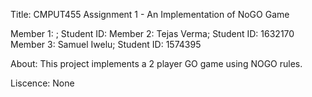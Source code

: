 Title: CMPUT455 Assignment 1 - An Implementation of NoGO Game

Member 1: ; Student ID: 
Member 2: Tejas Verma; Student ID: 1632170 
Member 3: Samuel Iwelu; Student ID: 1574395

About: This project implements a 2 player GO game using NOGO rules. 

Liscence: None
